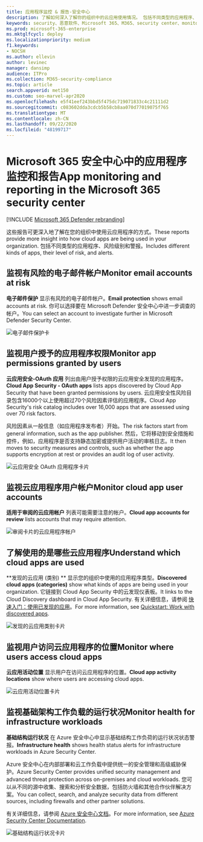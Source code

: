 ```yaml
---
title: 应用程序监控 & 报告-安全中心
description: 了解如何深入了解你的组织中的云应用使用情况。 包括不同类型的应用程序、风险级别和警报。
keywords: security、恶意软件、Microsoft 365、M365、security center、monitor、report、apps
ms.prod: microsoft-365-enterprise
ms.mktglfcycl: deploy
ms.localizationpriority: medium
f1.keywords:
- NOCSH
ms.author: ellevin
author: levinec
manager: dansimp
audience: ITPro
ms.collection: M365-security-compliance
ms.topic: article
search.appverid: met150
ms.custom: seo-marvel-apr2020
ms.openlocfilehash: e5f41eef243bbd5f475dc719071833c4c21111d2
ms.sourcegitcommit: c083602dda3cdcb5b58cb8aa070d77019075f765
ms.translationtype: MT
ms.contentlocale: zh-CN
ms.lasthandoff: 09/22/2020
ms.locfileid: "48199717"
---
```

# <a name="app-monitoring-and-reporting-in-the-microsoft-365-security-center"></a><span data-ttu-id="aa0fb-105">Microsoft 365 安全中心中的应用程序监控和报告</span><span class="sxs-lookup"><span data-stu-id="aa0fb-105">App monitoring and reporting in the Microsoft 365 security center</span></span>

[!INCLUDE [Microsoft 365 Defender rebranding](../includes/microsoft-defender.md)]


<span data-ttu-id="aa0fb-106">这些报告可更深入地了解在您的组织中使用云应用程序的方式。</span><span class="sxs-lookup"><span data-stu-id="aa0fb-106">These reports provide more insight into how cloud apps are being used in your organization.</span></span> <span data-ttu-id="aa0fb-107">包括不同类型的应用程序、风险级别和警报。</span><span class="sxs-lookup"><span data-stu-id="aa0fb-107">Includes different kinds of apps, their level of risk, and alerts.</span></span>

## <a name="monitor-email-accounts-at-risk"></a><span data-ttu-id="aa0fb-108">监视有风险的电子邮件帐户</span><span class="sxs-lookup"><span data-stu-id="aa0fb-108">Monitor email accounts at risk</span></span>

<span data-ttu-id="aa0fb-109">**电子邮件保护** 显示有风险的电子邮件帐户。</span><span class="sxs-lookup"><span data-stu-id="aa0fb-109">**Email protection** shows email accounts at risk.</span></span> <span data-ttu-id="aa0fb-110">你可以选择要在 Microsoft Defender 安全中心中进一步调查的帐户。</span><span class="sxs-lookup"><span data-stu-id="aa0fb-110">You can select an account to investigate further in Microsoft Defender Security Center.</span></span>

![电子邮件保护卡](../../media/email-protection.png)

## <a name="monitor-app-permissions-granted-by-users"></a><span data-ttu-id="aa0fb-112">监视用户授予的应用程序权限</span><span class="sxs-lookup"><span data-stu-id="aa0fb-112">Monitor app permissions granted by users</span></span>

<span data-ttu-id="aa0fb-113">**云应用安全-OAuth 应用** 列出由用户授予权限的云应用安全发现的应用程序。</span><span class="sxs-lookup"><span data-stu-id="aa0fb-113">**Cloud App Security - OAuth apps** lists apps discovered by Cloud App Security that have been granted permissions by users.</span></span> <span data-ttu-id="aa0fb-114">云应用安全性风险目录包含16000个以上使用超过70个风险因素评估的应用程序。</span><span class="sxs-lookup"><span data-stu-id="aa0fb-114">Cloud App Security's risk catalog includes over 16,000 apps that are assessed using over 70 risk factors.</span></span>

<span data-ttu-id="aa0fb-115">风险因素从一般信息（如应用程序发布者）开始。</span><span class="sxs-lookup"><span data-stu-id="aa0fb-115">The risk factors start from general information, such as the app publisher.</span></span> <span data-ttu-id="aa0fb-116">然后，它将移动到安全措施和控件，例如，应用程序是否支持静态加密或提供用户活动的审核日志。</span><span class="sxs-lookup"><span data-stu-id="aa0fb-116">It then moves to security measures and controls, such as whether the app supports encryption at rest or provides an audit log of user activity.</span></span>

![云应用安全 OAuth 应用程序卡片](../../media/cloud-app-security-oauth-apps.png)

## <a name="monitor-cloud-app-user-accounts"></a><span data-ttu-id="aa0fb-118">监视云应用程序用户帐户</span><span class="sxs-lookup"><span data-stu-id="aa0fb-118">Monitor cloud app user accounts</span></span>

<span data-ttu-id="aa0fb-119">**适用于审阅的云应用帐户** 列表可能需要注意的帐户。</span><span class="sxs-lookup"><span data-stu-id="aa0fb-119">**Cloud app accounts for review** lists accounts that may require attention.</span></span>

![审阅卡片的云应用程序帐户](../../media/cloud-app-accounts-for-review.png)

## <a name="understand-which-cloud-apps-are-used"></a><span data-ttu-id="aa0fb-121">了解使用的是哪些云应用程序</span><span class="sxs-lookup"><span data-stu-id="aa0fb-121">Understand which cloud apps are used</span></span>

<span data-ttu-id="aa0fb-122">\*\*发现的云应用 (类别) \*\* 显示您的组织中使用的应用程序类型。</span><span class="sxs-lookup"><span data-stu-id="aa0fb-122">**Discovered cloud apps (categories)** show what kinds of apps are being used in your organization.</span></span> <span data-ttu-id="aa0fb-123">它链接到 Cloud App Security 中的云发现仪表板。</span><span class="sxs-lookup"><span data-stu-id="aa0fb-123">It links to the Cloud Discovery dashboard in Cloud App Security.</span></span> <span data-ttu-id="aa0fb-124">有关详细信息，请参阅 [快速入门：使用已发现的应用](https://docs.microsoft.com/cloud-app-security/discovered-apps)。</span><span class="sxs-lookup"><span data-stu-id="aa0fb-124">For more information, see [Quickstart: Work with discovered apps](https://docs.microsoft.com/cloud-app-security/discovered-apps).</span></span>  

![发现的云应用类别卡片](../../media/discovered-cloud-apps-categories.png)

## <a name="monitor-where-users-access-cloud-apps"></a><span data-ttu-id="aa0fb-126">监视用户访问云应用程序的位置</span><span class="sxs-lookup"><span data-stu-id="aa0fb-126">Monitor where users access cloud apps</span></span>

<span data-ttu-id="aa0fb-127">**云应用活动位置** 显示用户在访问云应用程序的位置。</span><span class="sxs-lookup"><span data-stu-id="aa0fb-127">**Cloud app activity locations** show where users are accessing cloud apps.</span></span>

![云应用活动位置卡片](../../media/cloud-app-activity-locations.png)

## <a name="monitor-health-for-infrastructure-workloads"></a><span data-ttu-id="aa0fb-129">监视基础架构工作负载的运行状况</span><span class="sxs-lookup"><span data-stu-id="aa0fb-129">Monitor health for infrastructure workloads</span></span>

<span data-ttu-id="aa0fb-130">**基础结构运行状况** 在 Azure 安全中心中显示基础结构工作负荷的运行状况状态警报。</span><span class="sxs-lookup"><span data-stu-id="aa0fb-130">**Infrastructure health** shows health status alerts for infrastructure workloads in Azure Security Center.</span></span>

<span data-ttu-id="aa0fb-131">Azure 安全中心在内部部署和云工作负载中提供统一的安全管理和高级威胁保护。</span><span class="sxs-lookup"><span data-stu-id="aa0fb-131">Azure Security Center provides unified security management and advanced threat protection across on-premises and cloud workloads.</span></span> <span data-ttu-id="aa0fb-132">您可以从不同的源中收集、搜索和分析安全数据，包括防火墙和其他合作伙伴解决方案。</span><span class="sxs-lookup"><span data-stu-id="aa0fb-132">You can collect, search, and analyze security data from different sources, including firewalls and other partner solutions.</span></span>

<span data-ttu-id="aa0fb-133">有关详细信息，请参阅 [Azure 安全中心文档](https://docs.microsoft.com/azure/security-center/)。</span><span class="sxs-lookup"><span data-stu-id="aa0fb-133">For more information, see [Azure Security Center Documentation](https://docs.microsoft.com/azure/security-center/).</span></span>

![基础结构运行状况卡片](../../media/infrastructure-health.png)
